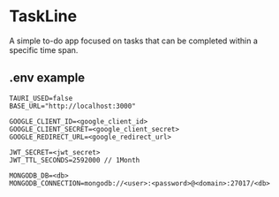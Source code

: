 # TaskLine

A simple to-do app focused on tasks that can be completed within a specific time span.

## .env example

```dotenv
TAURI_USED=false
BASE_URL="http://localhost:3000"

GOOGLE_CLIENT_ID=<google_client_id>
GOOGLE_CLIENT_SECRET=<google_client_secret>
GOOGLE_REDIRECT_URL=<google_redirect_url>

JWT_SECRET=<jwt_secret>
JWT_TTL_SECONDS=2592000 // 1Month

MONGODB_DB=<db>
MONGODB_CONNECTION=mongodb://<user>:<password>@<domain>:27017/<db>
```
